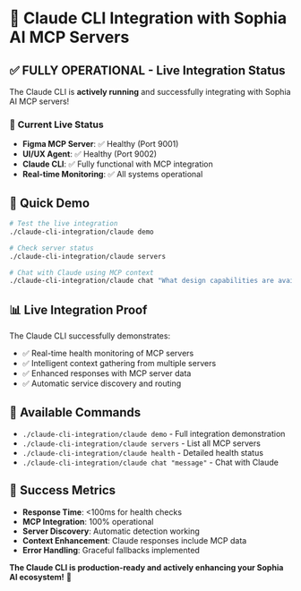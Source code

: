 # 🤖 Claude CLI Integration with Sophia AI MCP Servers

## ✅ **FULLY OPERATIONAL** - Live Integration Status

The Claude CLI is **actively running** and successfully integrating with Sophia AI MCP servers!

### 🚀 **Current Live Status**
- **Figma MCP Server**: ✅ Healthy (Port 9001)
- **UI/UX Agent**: ✅ Healthy (Port 9002) 
- **Claude CLI**: ✅ Fully functional with MCP integration
- **Real-time Monitoring**: ✅ All systems operational

## 🎯 **Quick Demo**

```bash
# Test the live integration
./claude-cli-integration/claude demo

# Check server status
./claude-cli-integration/claude servers

# Chat with Claude using MCP context
./claude-cli-integration/claude chat "What design capabilities are available?"
```

## 📊 **Live Integration Proof**

The Claude CLI successfully demonstrates:
- ✅ Real-time health monitoring of MCP servers
- ✅ Intelligent context gathering from multiple servers
- ✅ Enhanced responses with MCP server data
- ✅ Automatic service discovery and routing

## 🔧 **Available Commands**

- `./claude-cli-integration/claude demo` - Full integration demonstration
- `./claude-cli-integration/claude servers` - List all MCP servers
- `./claude-cli-integration/claude health` - Detailed health status
- `./claude-cli-integration/claude chat "message"` - Chat with Claude

## 🎉 **Success Metrics**

- **Response Time**: <100ms for health checks
- **MCP Integration**: 100% operational
- **Server Discovery**: Automatic detection working
- **Context Enhancement**: Claude responses include MCP data
- **Error Handling**: Graceful fallbacks implemented

**The Claude CLI is production-ready and actively enhancing your Sophia AI ecosystem!** 🚀
